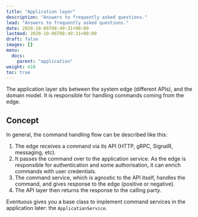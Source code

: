 ```yaml
---
title: "Application layer"
description: "Answers to frequently asked questions."
lead: "Answers to frequently asked questions."
date: 2020-10-06T08:49:31+00:00
lastmod: 2020-10-06T08:49:31+00:00
draft: false
images: []
menu:
  docs:
    parent: "application"
weight: 410
toc: true
---
```


The application layer sits between the system edge (different APIs), and the domain model. It is responsible for handling commands coming from the edge.

## Concept

In general, the command handling flow can be described like this:

1. The edge receives a command via its API (HTTP, gRPC, SignalR, messaging, etc).
2. It passes the command over to the application service. As the edge is responsible for authentication and some authorisation, it can enrich commands with user credentials.
3. The command service, which is agnostic to the API itself, handles the command, and gives response to the edge (positive or negative).
4. The API layer then returns the response to the calling party.

Eventuous gives you a base class to implement command services in the application later: the `ApplicationService`.

